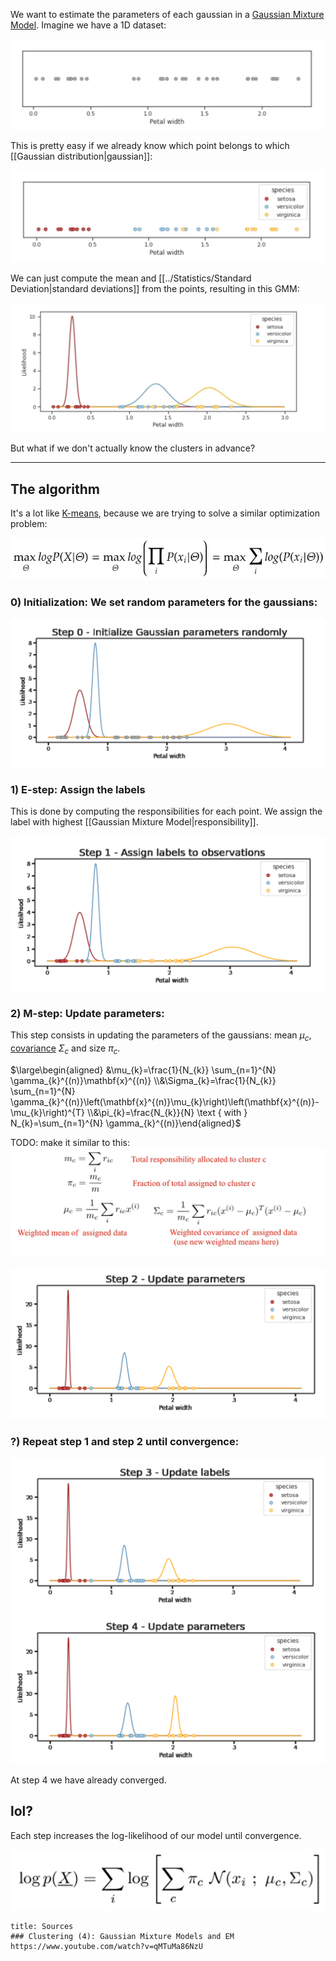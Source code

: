 We want to estimate the parameters of each gaussian in a [Gaussian Mixture Model](Gaussian%20Mixture%20Model.md).
Imagine we have a 1D dataset:

![](../z_images/Pasted%20image%2020230418142138.png)


This is pretty easy if we already know which point belongs to which [[Gaussian distribution|gaussian]]:

![](../z_images/Pasted%20image%2020230418142204.png)


We can just compute the mean and [[../Statistics/Standard Deviation|standard deviations]] from the points, resulting in this GMM:

![](../z_images/Pasted%20image%2020230418142233.png)


But what if we don't actually know the clusters in advance?

---

## The algorithm

It's a lot like [K-means](K-means.md), because we are trying to solve a similar optimization problem:

![](../z_images/Pasted%20image%2020230418143320.png)


### 0) Initialization: We set random parameters for the gaussians:

![](../z_images/Pasted%20image%2020230418144751.png)


### 1) E-step: Assign the labels

This is done by computing the responsibilities for each point. We assign the label with highest [[Gaussian Mixture Model|responsibility]].

![](../z_images/Pasted%20image%2020230418144930.png)


### 2) M-step: Update parameters:

This step consists in updating the parameters of the gaussians: mean $\mu_c$, [covariance](../Statistics/Covariance.md) $\Sigma_c$ and size $\pi_c$.

$\large\begin{aligned} &\mu_{k}=\frac{1}{N_{k}} \sum_{n=1}^{N} \gamma_{k}^{(n)}\mathbf{x}^{(n)} \\&\Sigma_{k}=\frac{1}{N_{k}} \sum_{n=1}^{N} \gamma_{k}^{(n)}\left(\mathbf{x}^{(n)}\mu_{k}\right)\left(\mathbf{x}^{(n)}-\mu_{k}\right)^{T} \\&\pi_{k}=\frac{N_{k}}{N} \text { with } N_{k}=\sum_{n=1}^{N} \gamma_{k}^{(n)}\end{aligned}$

TODO: make it similar to this:
![](../z_images/Pasted%20image%2020230420171130.png)

![](../z_images/Pasted%20image%2020230418145110.png)


### ?) Repeat step 1 and step 2 until convergence:

![](../z_images/Pasted%20image%2020230418145204.png)
![](../z_images/Pasted%20image%2020230418145242.png)

At step 4 we have already converged.


## lol?

Each step increases the log-likelihood of our model until convergence.

![](../z_images/Pasted%20image%2020230420172459.png)



```ad-seealso
title: Sources
### Clustering (4): Gaussian Mixture Models and EM
https://www.youtube.com/watch?v=qMTuMa86NzU
```
